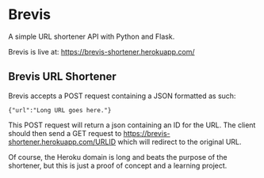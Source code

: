 # Brevis
A simple URL shortener API with Python and Flask.

Brevis is live at:
https://brevis-shortener.herokuapp.com/

## Brevis URL Shortener
Brevis accepts a POST request containing a JSON formatted as such:

`{"url":"Long URL goes here."}`

This POST request will return a json containing an ID for the URL. The client should then send a GET request to https://brevis-shortener.herokuapp.com/URLID which will redirect to the original URL.

Of course, the Heroku domain is long and beats the purpose of the shortener, but this is just a proof of concept and a learning project.
